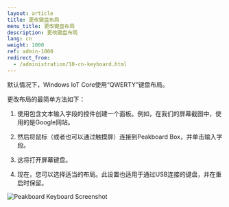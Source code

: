 ```yaml
---
layout: article
title: 更改键盘布局
menu_title: 更改键盘布局
description: 更改键盘布局
lang: cn
weight: 1000
ref: admin-1000
redirect_from:
  - /administration/10-cn-keyboard.html
---
```


默认情况下，Windows IoT Core使用“QWERTY”键盘布局。

更改布局的最简单方法如下：

1. 使用包含文本输入字段的控件创建一个面板。例如，在我们的屏幕截图中，使用的是Google网站。

2. 然后将鼠标（或者也可以通过触摸屏）连接到Peakboard Box，并单击输入字段。

3. 这将打开屏幕键盘。

4. 现在，您可以选择适当的布局。此设置也适用于通过USB连接的键盘，并在重启时保留。

![Peakboard Keyboard Screenshot](/assets/images/admin/keyboard/peakboard-keyboard-screenshot.png)
